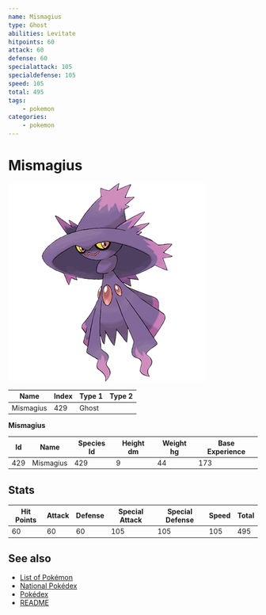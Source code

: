 ```yaml
---
name: Mismagius
type: Ghost
abilities: Levitate
hitpoints: 60
attack: 60
defense: 60
specialattack: 105
specialdefense: 105
speed: 105
total: 495
tags:
    - pokemon
categories:
    - pokemon
---
```


# Mismagius


![Mismagius](images/429.png)

| **Name** | **Index** | **Type 1** | **Type 2** |
|----|----|----|----|
| Mismagius | 429 | Ghost  |  |

**Mismagius** 




| **Id** | **Name** | **Species Id** | **Height dm** | **Weight hg** | **Base Experience** |
|--------|----------|----------------|------------|------------|---------------------|
| 429 | Mismagius | 429 | 9 | 44 | 173 |



## Stats

| **Hit Points** | **Attack** | **Defense** | **Special Attack** | **Special Defense** | **Speed** | **Total** |
|----------------|------------|-------------|--------------------|---------------------|-----------|-----------|
| 60 | 60 | 60 | 105 | 105 | 105 | 495 |

## See also

- [List of Pokémon](../pokemon.md)
- [National Pokédex](../national_pokedex.md)
- [Pokédex](../pokedex.md)
- [README](../README.md)
